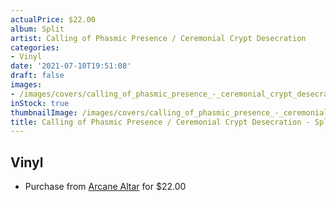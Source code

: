 ```yaml
---
actualPrice: $22.00
album: Split
artist: Calling of Phasmic Presence / Ceremonial Crypt Desecration
categories:
- Vinyl
date: '2021-07-10T19:51:08'
draft: false
images:
- /images/covers/calling_of_phasmic_presence_-_ceremonial_crypt_desecration-split.jpg
inStock: true
thumbnailImage: /images/covers/calling_of_phasmic_presence_-_ceremonial_crypt_desecration-split-thumb.jpg
title: Calling of Phasmic Presence / Ceremonial Crypt Desecration - Split
---
```


## Vinyl
* Purchase from [Arcane Altar](https://arcanealtar.bigcartel.com/product/calling-of-phasmic-presence-ceremonial-crypt-desecration-split-12-lp) for $22.00
